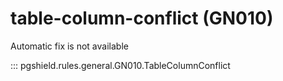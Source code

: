 # table-column-conflict (GN010)

Automatic fix is not available

::: pgshield.rules.general.GN010.TableColumnConflict

